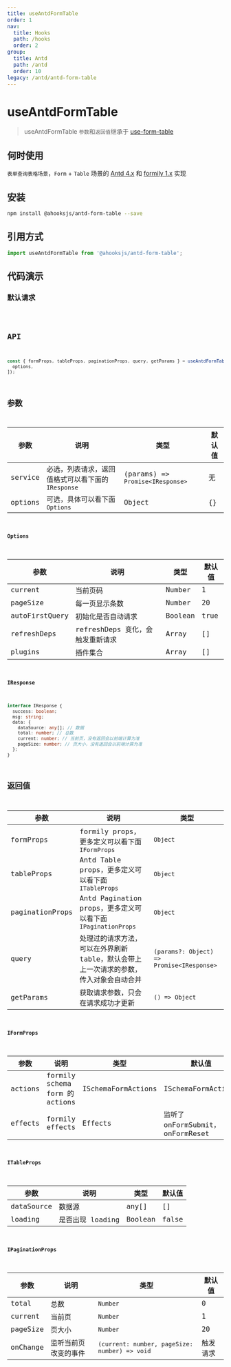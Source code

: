 ```yaml
---
title: useAntdFormTable
order: 1
nav:
  title: Hooks
  path: /hooks
  order: 2
group:
  title: Antd
  path: /antd
  order: 10
legacy: /antd/antd-form-table
---
```


# useAntdFormTable

> useAntdFormTable `参数`和`返回值`继承于 [use-form-table](../core/use-form-table)

## 何时使用

`表单查询表格场景`，`Form` + `Table` 场景的 [Antd 4.x](https://github.com/ant-design/ant-design/) 和 [formily 1.x](https://formilyjs.org) 实现

## 安装

```sh
npm install @ahooksjs/antd-form-table --save
```

## 引用方式

```js
import useAntdFormTable from '@ahooksjs/antd-form-table';
```

## 代码演示

### 默认请求

<code src="./demo/default.tsx" />

## API

```js
const { formProps, tableProps, paginationProps, query, getParams } = useAntdFormTable(service, [
  options,
]);
```

## 参数

| 参数    | 说明                                               | 类型                             | 默认值 |
| ------- | -------------------------------------------------- | -------------------------------- | ------ |
| service | 必选，列表请求，返回值格式可以看下面的 `IResponse` | (params) => `Promise<IResponse>` | 无     |
| options | 可选，具体可以看下面 `Options`                     | Object                           | {}     |

#### Options

| 参数           | 说明                             | 类型    | 默认值 |
| -------------- | -------------------------------- | ------- | ------ |
| current        | 当前页码                         | Number  | 1      |
| pageSize       | 每一页显示条数                   | Number  | 20     |
| autoFirstQuery | 初始化是否自动请求               | Boolean | true   |
| refreshDeps    | refreshDeps 变化，会触发重新请求 | Array   | []     |
| plugins        | 插件集合                         | Array   | []     |

#### IResponse

```ts
interface IResponse {
  success: boolean;
  msg: string;
  data: {
    dataSource: any[]; // 数据
    total: number; // 总数
    current: number; // 当前页，没有返回会以前端计算为准
    pageSize: number; // 页大小，没有返回会以前端计算为准
  };
}
```

## 返回值

| 参数            | 说明                                                                                   | 类型                                      |
| --------------- | -------------------------------------------------------------------------------------- | ----------------------------------------- |
| formProps       | formily props，更多定义可以看下面 `IFormProps`                                         | `Object`                                  |
| tableProps      | Antd Table props，更多定义可以看下面 `ITableProps`                                     | `Object`                                  |
| paginationProps | Antd Pagination props，更多定义可以看下面 `IPaginationProps`                           | `Object`                                  |
| query           | 处理过的请求方法，可以在外界刷新 table，默认会带上上一次请求的参数，传入对象会自动合并 | `(params?: Object) => Promise<IResponse>` |
| getParams       | 获取请求参数，只会在请求成功才更新                                                     | `() => Object`                            |

#### IFormProps

| 参数    | 说明                           | 类型               | 默认值                           |
| ------- | ------------------------------ | ------------------ | -------------------------------- |
| actions | formily schema form 的 actions | ISchemaFormActions | ISchemaFormActions               |
| effects | formily effects                | Effects            | 监听了 onFormSubmit，onFormReset |

#### ITableProps

| 参数       | 说明             | 类型    | 默认值 |
| ---------- | ---------------- | ------- | ------ |
| dataSource | 数据源           | any[]   | []     |
| loading    | 是否出现 loading | Boolean | false  |

#### IPaginationProps

| 参数     | 说明                 | 类型                                          | 默认值   |
| -------- | -------------------- | --------------------------------------------- | -------- |
| total    | 总数                 | `Number`                                      | 0        |
| current  | 当前页               | `Number`                                      | 1        |
| pageSize | 页大小               | `Number`                                      | 20       |
| onChange | 监听当前页改变的事件 | `(current: number, pageSize: number) => void` | 触发请求 |

